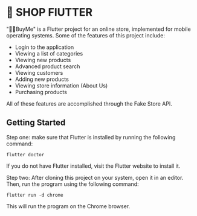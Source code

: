 # :shopping_cart: SHOP FlUTTER
"‌َِBuyMe" is a Flutter project for an online store, implemented for mobile operating systems. Some of the features of this project include:
- Login to the application
- Viewing a list of categories
- Viewing new products
- Advanced product search
- Viewing customers
- Adding new products
- Viewing store information (About Us)
- Purchasing products

All of these features are accomplished through the Fake Store API.

## Getting Started
Step one: make sure that Flutter is installed by running the following command:
```
flutter doctor
```
If you do not have Flutter installed, visit the Flutter website to install it.

Step two: After cloning this project on your system, open it in an editor. Then, run the program using the following command:
```
flutter run -d chrome
``` 
This will run the program on the Chrome browser.

